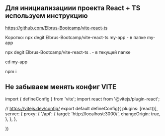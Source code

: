 ## Для инициализациии проекта React + TS используем инструкцию 

https://github.com/Elbrus-Bootcamp/vite-react-ts


Коротко:
npx degit Elbrus-Bootcamp/vite-react-ts my-app   - в папке my-app

npx degit Elbrus-Bootcamp/vite-react-ts .   - в текущей папке

cd my-app

npm i



## Не забываем менять конфиг VITE


import { defineConfig } from 'vite';
import react from '@vitejs/plugin-react';

// https://vitejs.dev/config/
export default defineConfig({
  plugins: [react()],
  server: {
    proxy: {
      '/api': {
        target: 'http://localhost:3000/',
        changeOrigin: true,
      },
    },
  },
 
})
